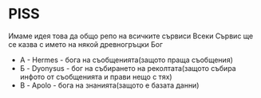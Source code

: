 # PISS

Имаме идея това да общо репо на всичките сървиси
Всеки Сървис ще се казва с името на някой древногръцки Бог

* A - Hermes - бога на съобщенията(защото праща съобщения)
* Б - Dyonysus - бог на събирането на реколтата(защото събира инфото от съобщенията и прави нещо с тях)
* В - Apolo - бога на знанията(защото е базата данни)